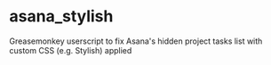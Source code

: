 # asana_stylish
Greasemonkey userscript to fix Asana's hidden project tasks list with custom CSS (e.g. Stylish) applied
